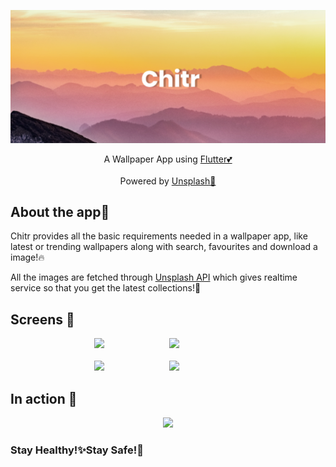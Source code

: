 <p align="center">
  <a href="https://github.com/Singh-Shivani/Chitr">
    <img src="App Images/banner.png" alt="Logo" style="width:400">
  </a>
</p>

<p align ="center"> 
A Wallpaper App using <a href="https://flutter.dev/">Flutter💕</a>
<br>
<br>
Powered by <a href="https://unsplash.com/">Unsplash💪</a>
</p>

## About the app🥳

Chitr provides all the basic requirements needed in a wallpaper app, like latest or trending wallpapers along with search, favourites and download a image!🔥

All the images are fetched through [Unsplash API](https://unsplash.com/developers) which gives realtime service so that you get the latest collections!🤩

## Screens 📱

<p align="center">
<img src="images/App Images/Page_1.png" height="400"/> <img src="images/App Images/Page_2.png" height="400" hspace="100"/> <br><br>
<img src="images/App Images/Page_3.png" height="400" /> <img src="images/App Images/Page_4.png" height="400" hspace="100"/>
</p>

## In action 👀

<p align="center">
  <img src="wallp.gif" height="550"/>
 </p>
 

<h3>Stay Healthy!✨Stay Safe!🖖</h3>



